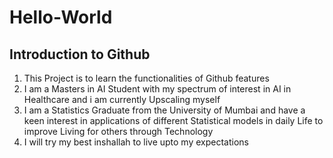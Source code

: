 # Hello-World
## Introduction to Github
1. This Project is to learn the functionalities of Github features
2. I am a Masters in AI Student with my spectrum of interest in AI in Healthcare and i am currently Upscaling myself
3. I am a Statistics Graduate from the University of Mumbai and have a keen interest in applications of different Statistical models in daily Life to improve Living for others through Technology
4. I will try my best inshallah to live upto my expectations 
